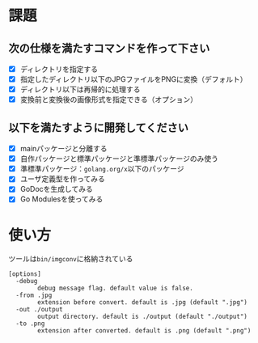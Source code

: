 # 課題
## 次の仕様を満たすコマンドを作って下さい
- [x] ディレクトリを指定する
- [x] 指定したディレクトリ以下のJPGファイルをPNGに変換（デフォルト）
- [x] ディレクトリ以下は再帰的に処理する
- [x] 変換前と変換後の画像形式を指定できる（オプション）

## 以下を満たすように開発してください
- [x] mainパッケージと分離する
- [x] 自作パッケージと標準パッケージと準標準パッケージのみ使う
- [x] 準標準パッケージ：`golang.org/x`以下のパッケージ
- [x] ユーザ定義型を作ってみる
- [x] GoDocを生成してみる
- [x] Go Modulesを使ってみる

# 使い方
ツールは`bin/imgconv`に格納されている
```
[options]
  -debug
        debug message flag. default value is false.
  -from .jpg
        extension before convert. default is .jpg (default ".jpg")
  -out ./output
        output directory. default is ./output (default "./output")
  -to .png
        extension after converted. default is .png (default ".png")
```